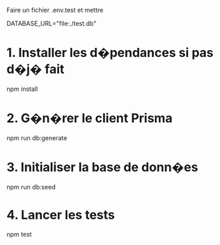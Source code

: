 Faire un fichier .env.test et mettreDATABASE_URL="file:./test.db"# 1. Installer les d�pendances si pas d�j� faitnpm install# 2. G�n�rer le client Prismanpm run db:generate# 3. Initialiser la base de donn�esnpm run db:seed# 4. Lancer les testsnpm test